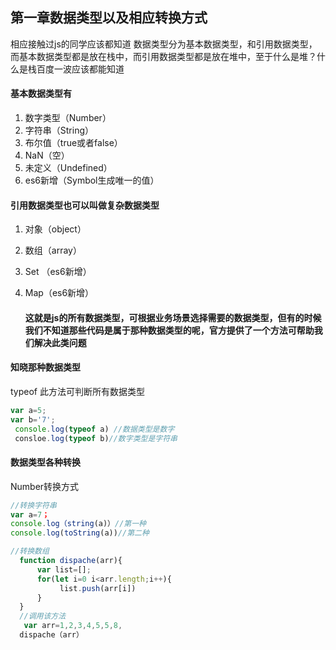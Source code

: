 ## 第一章数据类型以及相应转换方式

  相应接触过js的同学应该都知道 数据类型分为基本数据类型，和引用数据类型，而基本数据类型都是放在栈中，而引用数据类型都是放在堆中，至于什么是堆？什么是栈百度一波应该都能知道

#### 基本数据类型有

1. 数字类型（Number）
2. 字符串（String）
3. 布尔值（true或者false）
4. NaN（空）
5. 未定义（Undefined）
6. es6新增（Symbol生成唯一的值）

#### 引用数据类型也可以叫做复杂数据类型

1. 对象（object）

2. 数组（array）

3. Set （es6新增）

4. Map（es6新增）

   #### 这就是js的所有数据类型，可根据业务场景选择需要的数据类型，但有的时候我们不知道那些代码是属于那种数据类型的呢，官方提供了一个方法可帮助我们解决此类问题

#### 知晓那种数据类型

typeof 此方法可判断所有数据类型

```js
var a=5;
var b='7';
 console.log(typeof a) //数据类型是数字
 consloe.log(typeof b)//数字类型是字符串
```

#### 数据类型各种转换

  Number转换方式

```js
//转换字符串
var a=7；
console.log（string(a)）//第一种
console.log(toString(a))//第二种

//转换数组
  function dispache(arr){
      var list=[];
      for(let i=0 i<arr.length;i++){
           list.push(arr[i])
      }
  } 
  //调用该方法
   var arr=1,2,3,4,5,5,8,
  dispache（arr）
  
  
```

